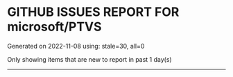 
# GITHUB ISSUES REPORT FOR microsoft/PTVS


Generated on 2022-11-08 using: stale=30, all=0


Only showing items that are new to report in past 1 day(s)


---
